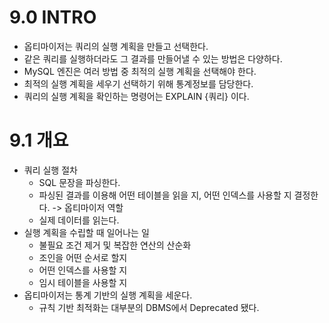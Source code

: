 # 9.0 INTRO
- 옵티마이저는 쿼리의 실행 계획을 만들고 선택한다.
- 같은 쿼리를 실행하더라도 그 결과를 만들어낼 수 있는 방법은 다양하다.
- MySQL 엔진은 여러 방법 중 최적의 실행 계획을 선택해야 한다.
- 최적의 실행 계획을 세우기 선택하기 위해 통계정보를 담당한다.
- 쿼리의 실행 계획을 확인하는 명령어는 EXPLAIN {쿼리} 이다.

# 9.1 개요
- 쿼리 실행 절차
    - SQL 문장을 파싱한다.
    - 파싱된 결과를 이용해 어떤 테이블을 읽을 지, 어떤 인덱스를 사용할 지 결정한다. -> 옵티마이저 역할
    - 실제 데이터를 읽는다.
- 실행 계획을 수립할 때 일어나는 일
    - 불필요 조건 제거 및 복잡한 연산의 산순화
    - 조인을 어떤 순서로 할지
    - 어떤 인덱스를 사용할 지
    - 임시 테이블을 사용할 지
- 옵티마이저는 통계 기반의 실행 계획을 세운다.
    - 규칙 기반 최적화는 대부분의 DBMS에서 Deprecated 됐다.